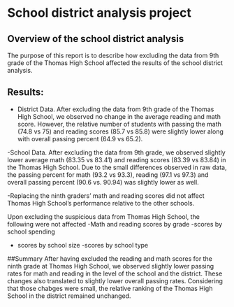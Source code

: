 # School district analysis project
## Overview of the school district analysis
The purpose of this report is to describe how excluding the data from 9th grade of the Thomas High School affected the results of the school district analysis.

## Results: 
- District Data. After excluding the data from 9th grade of the Thomas High School, we observed no change in the average reading and math score. However, the relative number of students with passing the math (74.8 vs 75) and reading scores (85.7 vs 85.8) were slightly lower along with overall passing percent (64.9 vs 65.2). 

-School Data. After excluding the data from 9th grade, we observed slightly lower average math (83.35 vs 83.41) and reading scores (83.39 vs 83.84) in the Thomas High School. Due to the small differences observed in raw data, the passing percent for math (93.2 vs 93.3), reading (97.1 vs 97.3) and overall passing percent (90.6 vs. 90.94) was slightly lower as well. 

-Replacing the ninth graders’ math and reading scores  did not affect Thomas High School’s performance relative to the other schools.

Upon excluding the suspicious data from Thomas High School, the following were not affected
-Math and reading scores by grade 
-scores by school spending 
- scores by school size
-scores by school type 

##Summary
After having excluded the reading and math scores for the ninth grade at Thomas High School, we observed slightly lower passing rates for math and reading in the level of the school and the district. These changes also translated to slightly lower overall passing rates. Considering that those chabges were small, the relative ranking of the Thomas High School in the district remained unchanged. 





